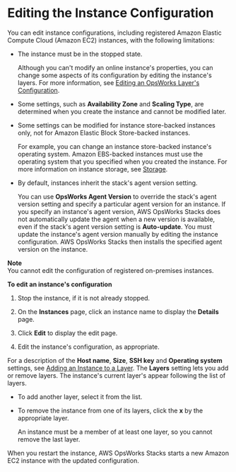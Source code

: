 # Editing the Instance Configuration<a name="workinginstances-properties"></a>

You can edit instance configurations, including registered Amazon Elastic Compute Cloud \(Amazon EC2\) instances, with the following limitations:

+ The instance must be in the stopped state\.

  Although you can't modify an online instance's properties, you can change some aspects of its configuration by editing the instance's layers\. For more information, see [Editing an OpsWorks Layer's Configuration](workinglayers-basics-edit.md)\.

+ Some settings, such as **Availability Zone** and **Scaling Type**, are determined when you create the instance and cannot be modified later\.

+ Some settings can be modified for instance store\-backed instances only, not for Amazon Elastic Block Store\-backed instances\.

  For example, you can change an instance store\-backed instance's operating system\. Amazon EBS\-backed instances must use the operating system that you specified when you created the instance\. For more information on instance storage, see [Storage](http://docs.aws.amazon.com/AWSEC2/latest/UserGuide/Storage.html)\.

+ By default, instances inherit the stack's agent version setting\.

  You can use **OpsWorks Agent Version** to override the stack's agent version setting and specify a particular agent version for an instance\. If you specify an instance's agent version, AWS OpsWorks Stacks does not automatically update the agent when a new version is available, even if the stack's agent version setting is **Auto\-update**\. You must update the instance's agent version manually by editing the instance configuration\. AWS OpsWorks Stacks then installs the specified agent version on the instance\. 

**Note**  
You cannot edit the configuration of registered on\-premises instances\.

**To edit an instance's configuration**

1. Stop the instance, if it is not already stopped\.

1. On the **Instances** page, click an instance name to display the **Details** page\.

1. Click **Edit** to display the edit page\.

1. Edit the instance's configuration, as appropriate\.

For a description of the **Host name**, **Size**, **SSH key** and **Operating system** settings, see [Adding an Instance to a Layer](workinginstances-add.md)\. The **Layers** setting lets you add or remove layers\. The instance's current layer's appear following the list of layers\.

+ To add another layer, select it from the list\.

+ To remove the instance from one of its layers, click the **x** by the appropriate layer\.

  An instance must be a member of at least one layer, so you cannot remove the last layer\. 

When you restart the instance, AWS OpsWorks Stacks starts a new Amazon EC2 instance with the updated configuration\.
